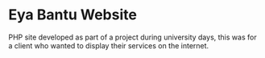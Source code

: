 # Eya Bantu Website

PHP site developed as part of a project during university days, this was for a client who wanted to display their services on the internet.
